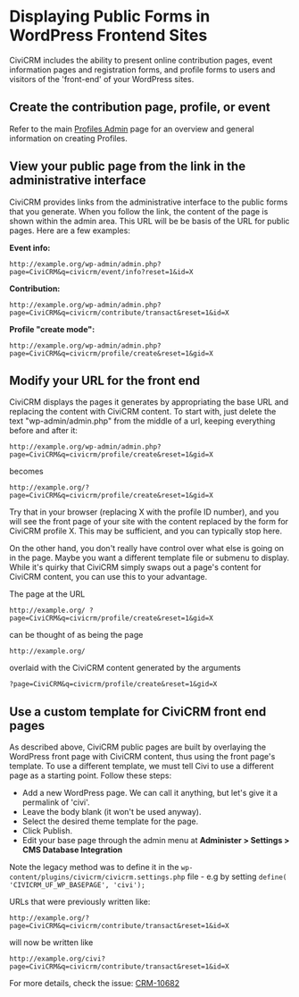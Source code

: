 # Displaying Public Forms in WordPress Frontend Sites

CiviCRM includes the ability to present online contribution pages, event information pages and registration forms, and profile forms to users and visitors of the 'front-end' of your WordPress sites.

## Create the contribution page, profile, or event

Refer to the main [Profiles Admin](http://wiki.civicrm.org/confluence/display/CRMDOC41/Profiles+Admin) page for an overview and general information on creating Profiles.

## View your public page from the link in the administrative interface

CiviCRM provides links from the administrative interface to the public forms that you generate. When you follow the link, the content of the page is shown within the admin area. This URL will be be basis of the URL for public pages. Here are a few examples:

**Event info:**

`http://example.org/wp-admin/admin.php?page=CiviCRM&q=civicrm/event/info?reset=1&id=X`

**Contribution:**

`http://example.org/wp-admin/admin.php?page=CiviCRM&q=civicrm/contribute/transact&reset=1&id=X`

**Profile "create mode":**

`http://example.org/wp-admin/admin.php?page=CiviCRM&q=civicrm/profile/create&reset=1&gid=X`

## Modify your URL for the front end

CiviCRM displays the pages it generates by appropriating the base URL and replacing the content with CiviCRM content. To start with, just delete the text "wp-admin/admin.php" from the middle of a url, keeping everything before and after it:

`http://example.org/wp-admin/admin.php?page=CiviCRM&q=civicrm/profile/create&reset=1&gid=X`

becomes

`http://example.org/?page=CiviCRM&q=civicrm/profile/create&reset=1&gid=X`

Try that in your browser (replacing X with the profile ID number), and you will see the front page of your site with the content replaced by the form for CiviCRM profile X. This may be sufficient, and you can typically stop here.

On the other hand, you don't really have control over what else is going on in the page. Maybe you want a different template file or submenu to display. While it's quirky that CiviCRM simply swaps out a page's content for CiviCRM content, you can use this to your advantage.

The page at the URL

`http://example.org/ ?page=CiviCRM&q=civicrm/profile/create&reset=1&gid=X`

can be thought of as being the page

`http://example.org/`

overlaid with the CiviCRM content generated by the arguments

`?page=CiviCRM&q=civicrm/profile/create&reset=1&gid=X`

## Use a custom template for CiviCRM front end pages

As described above, CiviCRM public pages are built by overlaying the WordPress front page with CiviCRM content, thus using the front page's template. To use a different template, we must tell Civi to use a different page as a starting point. Follow these steps:

* Add a new WordPress page. We can call it anything, but let's give it a permalink of 'civi'.
* Leave the body blank (it won't be used anyway).
* Select the desired theme template for the page.
* Click Publish.
* Edit your base page through the admin menu at **Administer > Settings > CMS Database Integration**

Note the legacy method was to define it in the `wp-content/plugins/civicrm/civicrm.settings.php` file - e.g by setting `define( 'CIVICRM_UF_WP_BASEPAGE', 'civi');`

URLs that were previously written like:

```
http://example.org/?page=CiviCRM&q=civicrm/contribute/transact&reset=1&id=X
```

will now be written like

```
http://example.org/civi?page=CiviCRM&q=civicrm/contribute/transact&reset=1&id=X
```

For more details, check the issue: [CRM-10682](http://issues.civicrm.org/jira/browse/CRM-10682)
